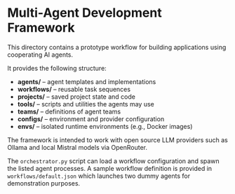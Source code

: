 # Multi-Agent Development Framework

This directory contains a prototype workflow for building applications using cooperating AI agents.

It provides the following structure:

- **agents/** – agent templates and implementations
- **workflows/** – reusable task sequences
- **projects/** – saved project state and code
- **tools/** – scripts and utilities the agents may use
- **teams/** – definitions of agent teams
- **configs/** – environment and provider configuration
- **envs/** – isolated runtime environments (e.g., Docker images)

The framework is intended to work with open source LLM providers such as Ollama and local Mistral models via OpenRouter.

The ``orchestrator.py`` script can load a workflow configuration and spawn the listed agent processes. A sample workflow definition is provided in ``workflows/default.json`` which launches two dummy agents for demonstration purposes.
